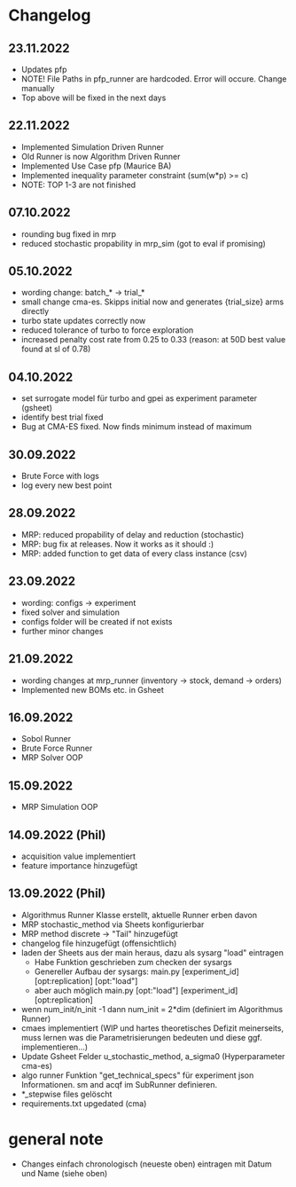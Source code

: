 # Changelog
## 23.11.2022
- Updates pfp
- NOTE! File Paths in pfp_runner are hardcoded. Error will occure. Change manually
- Top above will be fixed in the next days

## 22.11.2022
- Implemented Simulation Driven Runner
- Old Runner is now Algorithm Driven Runner
- Implemented Use Case pfp (Maurice BA)
- Implemented inequality parameter constraint (sum(w*p) >= c)
- NOTE: TOP 1-3 are not finished

## 07.10.2022
- rounding bug fixed in mrp
- reduced stochastic propability in mrp_sim (got to eval if promising) 

## 05.10.2022
- wording change: batch_* -> trial_*
- small change cma-es. Skipps initial now and generates {trial_size} arms directly
- turbo state updates correctly now
- reduced tolerance of turbo to force exploration
- increased penalty cost rate from 0.25 to 0.33 (reason: at 50D best value found at sl of 0.78)

## 04.10.2022
- set surrogate model für turbo and gpei as experiment parameter (gsheet)
- identify best trial fixed
- Bug at CMA-ES fixed. Now finds minimum instead of maximum

## 30.09.2022
- Brute Force with logs
- log every new best point

## 28.09.2022
- MRP: reduced propability of delay and reduction (stochastic)
- MRP: bug fix at releases. Now it works as it should :)
- MRP: added function to get data of every class instance (csv) 

## 23.09.2022
- wording: configs -> experiment
- fixed solver and simulation
- configs folder will be created if not exists
- further minor changes

## 21.09.2022
- wording changes at mrp_runner (inventory -> stock, demand -> orders)
- Implemented new BOMs etc. in Gsheet

## 16.09.2022
- Sobol Runner 
- Brute Force Runner
- MRP Solver OOP

## 15.09.2022
- MRP Simulation OOP

## 14.09.2022 (Phil)
- acquisition value implementiert
- feature importance hinzugefügt

## 13.09.2022 (Phil)
- Algorithmus Runner Klasse erstellt, aktuelle Runner erben davon
- MRP stochastic_method via Sheets konfigurierbar
- MRP method discrete -> "Tail" hinzugefügt
- changelog file hinzugefügt (offensichtlich)
- laden der Sheets aus der main heraus, dazu als sysarg "load" eintragen
  - Habe Funktion geschrieben zum checken der sysargs
  - Genereller Aufbau der sysargs: main.py [experiment_id] [opt:replication] [opt:"load"]
  - aber auch möglich main.py [opt:"load"] [experiment_id] [opt:replication] 
- wenn num_init/n_init -1 dann num_init = 2*dim (definiert im Algorithmus Runner)
- cmaes implementiert (WIP und hartes theoretisches Defizit meinerseits, muss lernen was die Parametrisierungen bedeuten und diese ggf. implementieren...)
- Update Gsheet Felder u_stochastic_method, a_sigma0 (Hyperparameter cma-es)
- algo runner Funktion "get_technical_specs" für experiment json Informationen. sm and acqf im SubRunner definieren.
- *_stepwise files gelöscht
- requirements.txt upgedated (cma)

# general note
- Changes einfach chronologisch (neueste oben) eintragen mit Datum und Name (siehe oben)